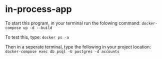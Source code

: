 # in-process-app
To start this program, in your terminal run the folowing command:  `docker-compose up -d --build`

To test this, type: `docker ps -a`

Then in a seperate terminal, type the following in your project location: `docker-compose exec db psql -U postgres -d accounts`
